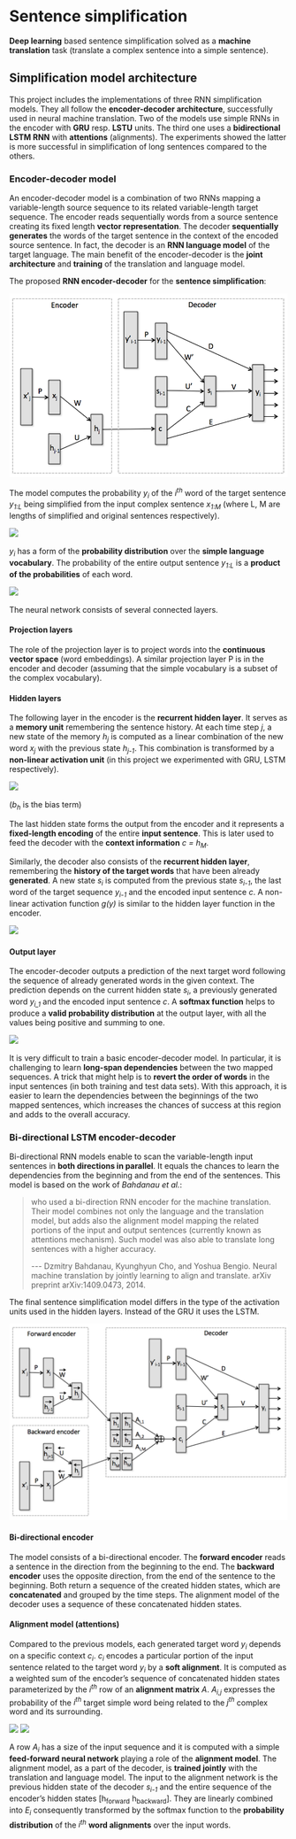 # Sentence simplification

**Deep learning** based sentence simplification solved as a **machine translation** task (translate a complex sentence into a simple sentence). 

## Simplification model architecture

This project includes the implementations of three RNN simplification models. They all follow the **encoder-decoder architecture**, successfully used in neural machine translation. Two of the models use simple RNNs in the encoder with **GRU** resp. **LSTU** units. The third one uses a **bidirectional LSTM RNN** with **attentions** (alignments). The experiments showed the latter is more successful in simplification of long sentences compared to the others.

### Encoder-decoder model
An encoder-decoder model is a combination of two RNNs mapping a variable-length source sequence to its related variable-length target sequence. The encoder reads sequentially words from a source sentence creating its fixed length **vector representation**. The decoder **sequentially generates** the words of the target sentence in the context of the encoded source sentence. In fact, the decoder is an **RNN language model** of the target language. The main benefit of the encoder-decoder is the **joint architecture** and **training** of the translation and language model.

The proposed **RNN encoder-decoder** for the **sentence simplification**:
 
![RNN encoder-decoder model](/images/rnn-simpl-model.png)

The model computes the probability *y<sub>i</sub>* of the *i<sup>th</sup>* word of the target sentence *y<sub>1:L</sub>* being simplified from the input complex sentence *x<sub>1:M</sub>* (where L, M are lengths of simplified and original sentences respectively).

<img src="https://latex.codecogs.com/svg.latex?p(y_i|y_{1:i-1},x_{1:M})"/> 

*y<sub>i</sub>* has a form of the **probability distribution** over the **simple language vocabulary**. The probability of the entire output sentence *y<sub>1:L</sub>* is a **product of the probabilities** of each word.

<img src="https://latex.codecogs.com/svg.latex?p(y_{1:L}|x_{1:M})=\prod_{i=1}^{L}p(y_i|y_{1:i-1},x_{1:M})"/>

The neural network consists of several connected layers.

#### Projection layers
The role of the projection layer is to project words into the **continuous vector space** (word embeddings). A similar projection layer P is in the encoder and decoder (assuming that the simple vocabulary is a subset of the complex vocabulary).

#### Hidden layers
The following layer in the encoder is the **recurrent hidden layer**. It serves as a **memory unit** remembering the sentence history. At each time step *j*, a new state of the memory *h<sub>j</sub>* is computed as a linear combination of the new word *x<sub>j</sub>* with the previous state *h<sub>j-1</sub>*. This combination is transformed by a **non-linear activation unit** (in this project we experimented with GRU, LSTM respectively).

<img src="https://latex.codecogs.com/svg.latex?h_j=f(x_j,h_{j-1})=f(Wx_j+Uh_{j-1}+b_h)"/>

(*b<sub>h</sub>* is the bias term)

The last hidden state forms the output from the encoder and it represents a **fixed-length encoding** of the entire **input sentence**. This is later used to feed the decoder with the **context information** *c = h<sub>M</sub>*.

Similarly, the decoder also consists of the **recurrent hidden layer**, remembering the **history of the target words** that have been already **generated**. A new state *s<sub>i</sub>* is computed from the previous state *s<sub>i-1</sub>*, the last word of the target sequence *y<sub>i-1</sub>* and the encoded input sentence *c*. A non-linear activation function *g(y)* is similar to the hidden layer function in the encoder.

<img src="https://latex.codecogs.com/svg.latex?s_i=g(y_{i-1},s_{i-1},c)=g(W'y_{i-1}+U's_{i-1}+Cc+b_s)"/>

#### Output layer

The encoder-decoder outputs a prediction of the next target word following the sequence of already generated words in the given context. The prediction depends on the current hidden state *s<sub>i</sub>*, a previously generated word *y<sub>i_1</sub>* and the encoded input sentence *c*. A **softmax function** helps to produce a **valid probability distribution** at the output layer, with all the values being positive and summing to one.

<img src="https://latex.codecogs.com/svg.latex?y_i=softmax(s_i,y_{i-1},c)=softmax(Vs_{i}+Dy_{i-1}+Ec+b_y)"/>

It is very difficult to train a basic encoder-decoder model. In particular, it is challenging to learn **long-span dependencies** between the two mapped sequences. A trick that might help is to **revert the order of words** in the input sentences (in both training and test data sets). With this approach, it is easier to learn the dependencies between the beginnings of the two mapped sentences, which increases the chances of success at this region and adds to the overall accuracy.


### Bi-directional LSTM encoder-decoder
Bi-directional RNN models enable to scan the variable-length input sentences in **both directions in parallel**. It equals the chances to learn the dependencies from the beginning and from the end of the sentences. This model is based on the work of *Bahdanau et al.*: 
> who used a bi-direction RNN encoder for the machine translation. Their model combines not only the language and the translation model, but adds also the alignment model mapping the related portions of the input and output sentences (currently known as attentions mechanism). Such model was also able to translate long sentences with a higher accuracy.
> 
> --- Dzmitry Bahdanau, Kyunghyun Cho, and Yoshua Bengio. Neural machine translation by jointly learning to align and translate. arXiv preprint arXiv:1409.0473, 2014.

The final sentence simplification model differs in the type of the activation units used in the hidden layers. Instead of the GRU it uses the LSTM.

![Bi-directional RNN encoder-decoder model](/images/bi-rnn-simpl-model.png)

#### Bi-directional encoder
The model consists of a bi-directional encoder. The **forward encoder** reads a sentence in the direction from the beginning to the end. The **backward encoder** uses the opposite direction, from the end of the sentence to the beginning. Both return a sequence of the created hidden states, which are **concatenated** and grouped by the time steps. The alignment model of the decoder uses a sequence of these concatenated hidden states.

#### Alignment model (attentions)
Compared to the previous models, each generated target word *y<sub>i</sub>* depends on a specific context *c<sub>i</sub>*. *c<sub>i</sub>* encodes a particular portion of the input sentence related to the target word *y<sub>i</sub>* by a **soft alignment**. It is computed as a weighted sum of the encoder’s sequence of concatenated hidden states parameterized by the *i<sup>th</sup>* row of an **alignment matrix** *A*. *A<sub>i,j</sub>* expresses the probability of the *i<sup>th</sup>* target simple word being related to the *j<sup>th</sup>* complex word and its surrounding.


<img src="https://latex.codecogs.com/svg.latex?s_i=g(y_{i-1},s_{i-1},c_i)=g(W'y_{i-1}+U's_{i-1}+Cc_i+b_s)"/>

<img src="https://latex.codecogs.com/svg.latex?c_i=A_i[h_{forward}h_{backward}]"/>

A row *A<sub>i</sub>* has a size of the input sequence and it is computed with a simple **feed-forward neural network** playing a role of the **alignment model**. The alignment model, as a part of the decoder, is **trained jointly** with the translation and language model. The input to the alignment network is the previous hidden state of the decoder *s<sub>i-1</sub>* and the entire sequence of the encoder’s hidden states [h<sub>forward</sub> h<sub>backward</sub>]. They are linearly combined into *E<sub>i</sub>* consequently transformed by the softmax function to the **probability distribution** of the *i<sup>th<sup>* **word alignments** over the input words.



